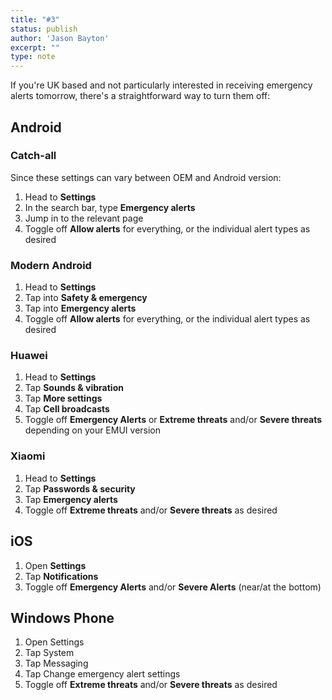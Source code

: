 ```yaml
---
title: "#3"
status: publish
author: 'Jason Bayton'
excerpt: ""
type: note
---
```

If you're UK based and not particularly interested in receiving emergency alerts tomorrow, there's a straightforward way to turn them off:

## Android

### Catch-all
Since these settings can vary between OEM and Android version:

1. Head to **Settings**
2. In the search bar, type **Emergency alerts**
3. Jump in to the relevant page
4. Toggle off **Allow alerts** for everything, or the individual alert types as desired

### Modern Android

1. Head to **Settings** 
2. Tap into **Safety & emergency**
3. Tap into **Emergency alerts**
4. Toggle off **Allow alerts** for everything, or the individual alert types as desired

### Huawei

1. Head to **Settings**
2. Tap **Sounds & vibration**
3. Tap **More settings**
4. Tap **Cell broadcasts**
5. Toggle off **Emergency Alerts** or **Extreme threats** and/or **Severe threats** depending on your EMUI version

### Xiaomi 

1. Head to **Settings**
2. Tap **Passwords & security**
3. Tap **Emergency alerts**
4. Toggle off **Extreme threats** and/or **Severe threats** as desired

## iOS

1. Open **Settings**
2. Tap **Notifications**
3. Toggle off **Emergency Alerts** and/or **Severe Alerts** (near/at the bottom)

## Windows Phone

1. Open Settings
2. Tap System
3. Tap Messaging
4. Tap Change emergency alert settings
5. Toggle off **Extreme threats** and/or **Severe threats** as desired